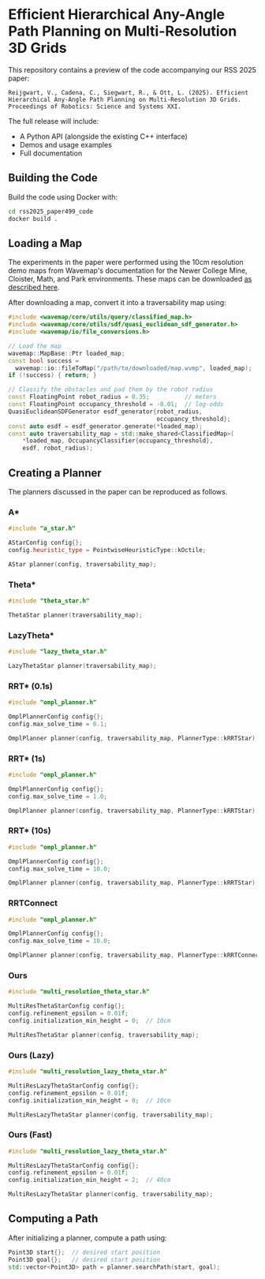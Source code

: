 # Efficient Hierarchical Any-Angle Path Planning on Multi-Resolution 3D Grids

This repository contains a preview of the code accompanying our RSS 2025 paper:
```
Reijgwart, V., Cadena, C., Siegwart, R., & Ott, L. (2025). Efficient Hierarchical Any-Angle Path Planning on Multi-Resolution 3D Grids. Proceedings of Robotics: Science and Systems XXI.
```

The full release will include:
- A Python API (alongside the existing C++ interface)
- Demos and usage examples
- Full documentation

## Building the Code

Build the code using Docker with:

```bash
cd rss2025_paper499_code
docker build .
```

## Loading a Map

The experiments in the paper were performed using the 10cm resolution demo maps from Wavemap's documentation for the Newer College Mine, Cloister, Math, and Park environments. These maps can be downloaded [as described here](https://ethz-asl.github.io/wavemap/pages/demos.html#quick-start:~:text=one%20of%20the-,maps%20provided%20here,-Open%20Rviz%2C%20for).

After downloading a map, convert it into a traversability map using:

```c++
#include <wavemap/core/utils/query/classified_map.h>
#include <wavemap/core/utils/sdf/quasi_euclidean_sdf_generator.h>
#include <wavemap/io/file_conversions.h>

// Load the map
wavemap::MapBase::Ptr loaded_map;
const bool success =
  wavemap::io::fileToMap("/path/to/downloaded/map.wvmp", loaded_map);
if (!success) { return; }

// Classify the obstacles and pad them by the robot radius
const FloatingPoint robot_radius = 0.35;          // meters
const FloatingPoint occupancy_threshold = -0.01;  // log-odds
QuasiEuclideanSDFGenerator esdf_generator{robot_radius,
                                          occupancy_threshold};
const auto esdf = esdf_generator.generate(*loaded_map);
const auto traversability_map = std::make_shared<ClassifiedMap>(
    *loaded_map, OccupancyClassifier{occupancy_threshold},
    esdf, robot_radius);
```

## Creating a Planner

The planners discussed in the paper can be reproduced as follows.

### A*

```c++
#include "a_star.h"

AStarConfig config{};
config.heuristic_type = PointwiseHeuristicType::kOctile;

AStar planner(config, traversability_map);
```

### Theta*

```c++
#include "theta_star.h"

ThetaStar planner(traversability_map);
```

### LazyTheta*

```c++
#include "lazy_theta_star.h"

LazyThetaStar planner(traversability_map);
```

### RRT* (0.1s)

```c++
#include "ompl_planner.h"

OmplPlannerConfig config{};
config.max_solve_time = 0.1;

OmplPlanner planner(config, traversability_map, PlannerType::kRRTStar);
```

### RRT* (1s)

```c++
#include "ompl_planner.h"

OmplPlannerConfig config{};
config.max_solve_time = 1.0;

OmplPlanner planner(config, traversability_map, PlannerType::kRRTStar);
```

### RRT* (10s)

```c++
#include "ompl_planner.h"

OmplPlannerConfig config{};
config.max_solve_time = 10.0;

OmplPlanner planner(config, traversability_map, PlannerType::kRRTStar);
```

### RRTConnect

```c++
#include "ompl_planner.h"

OmplPlannerConfig config{};
config.max_solve_time = 10.0;

OmplPlanner planner(config, traversability_map, PlannerType::kRRTConnect);
```

### Ours

```c++
#include "multi_resolution_theta_star.h"

MultiResThetaStarConfig config{};
config.refinement_epsilon = 0.01f;
config.initialization_min_height = 0;  // 10cm

MultiResThetaStar planner(config, traversability_map);
```

### Ours (Lazy)

```c++
#include "multi_resolution_lazy_theta_star.h"

MultiResLazyThetaStarConfig config{};
config.refinement_epsilon = 0.01f;
config.initialization_min_height = 0;  // 10cm

MultiResLazyThetaStar planner(config, traversability_map);
```

### Ours (Fast)

```c++
#include "multi_resolution_lazy_theta_star.h"

MultiResLazyThetaStarConfig config{};
config.refinement_epsilon = 0.01f;
config.initialization_min_height = 2;  // 40cm

MultiResLazyThetaStar planner(config, traversability_map);
```

## Computing a Path

After initializing a planner, compute a path using:

```c++
Point3D start{};  // desired start position
Point3D goal{};   // desired start position
std::vector<Point3D> path = planner.searchPath(start, goal);
```
